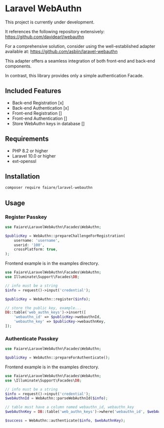 # Laravel WebAuthn

This project is currently under development.

It references the following repository extensively:
https://github.com/davidearl/webauthn

For a comprehensive solution, consider using the well-established adapter available at:
https://github.com/asbiin/laravel-webauthn

This adapter offers a seamless integration of both front-end and back-end components. 

In contrast, this library provides only a simple authentication Facade.

## Included Features

- Back-end Registration [x]
- Back-end Authentication [x]
- Front-end Registration []
- Front-end Authentication []
- Store WebAuthn keys in database []

## Requirements

- PHP 8.2 or higher
- Laravel 10.0 or higher
- ext-openssl

## Installation

```bash
composer require faiare/laravel-webauthn
```

## Usage

### Register Passkey

```php
use Faiare\LaravelWebAuthn\Facades\WebAuthn;

$publicKey = WebAuthn::prepareChallengeForRegistration(
    username: 'username',
    userid: '100',
    crossPlatform: true,
);
```

Frontend example is in the examples directory.

```php
use Faiare\LaravelWebAuthn\Facades\WebAuthn;
use Illuminate\Support\Facades\DB;

// info must be a string
$info = request()->input('credential');

$publicKey = WebAuthn::register($info);

// store the public key, example...
DB::table('web_authn_keys')->insert([
    'webauthn_id' => $publicKey->webauthnId,
    'webauthn_key' => $publicKey->webauthnKey,
]);
```

### Authenticate Passkey

```php
use Faiare\LaravelWebAuthn\Facades\WebAuthn;

$publicKey = WebAuthn::prepareForAuthenticate();
```

Frontend example is in the examples directory.

```php
use Faiare\LaravelWebAuthn\Facades\WebAuthn;
use \Illuminate\Support\Facades\DB;

// info must be a string
$info = request()->input('credential');
$webAuthnId = WebAuthn::parseWebAuthnId($info);

// table must have a column named webauthn_id, webauthn_key
$webAuthnKey = DB::table('web_authn_keys')->where('webauthn_id', $webAuthnId)->first();

$success = WebAuthn::authenticate($info, $webAuthnKey);
```
